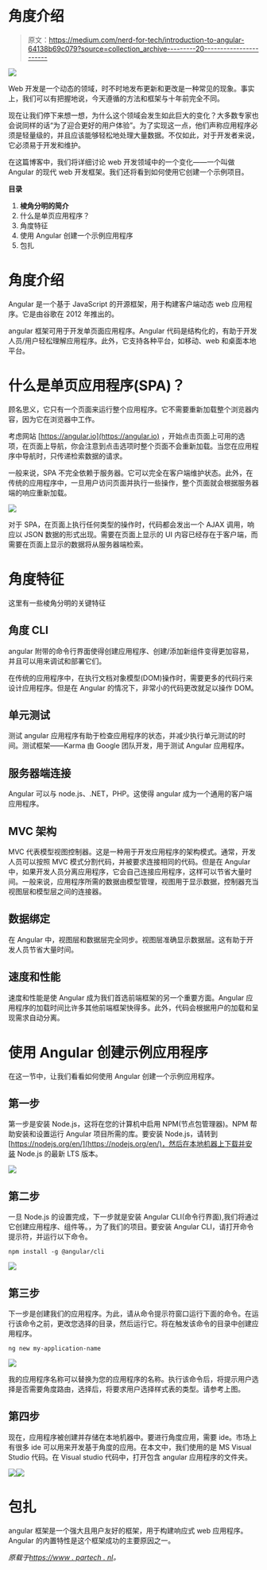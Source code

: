 # 角度介绍

> 原文：<https://medium.com/nerd-for-tech/introduction-to-angular-64138b69c079?source=collection_archive---------20----------------------->

![](img/1349ec629f86013c5825b0744d298929.png)

Web 开发是一个动态的领域，时不时地发布更新和更改是一种常见的现象。事实上，我们可以有把握地说，今天遵循的方法和框架与十年前完全不同。

现在让我们停下来想一想，为什么这个领域会发生如此巨大的变化？大多数专家也会说同样的话“为了迎合更好的用户体验”。为了实现这一点，他们声称应用程序必须是轻量级的，并且应该能够轻松地处理大量数据。不仅如此，对于开发者来说，它必须易于开发和维护。

在这篇博客中，我们将详细讨论 web 开发领域中的一个变化——一个叫做 Angular 的现代 web 开发框架。我们还将看到如何使用它创建一个示例项目。

**目录**

1.  **棱角分明的简介**
2.  什么是单页应用程序？
3.  角度特征
4.  使用 Angular 创建一个示例应用程序
5.  包扎

# 角度介绍

Angular 是一个基于 JavaScript 的开源框架，用于构建客户端动态 web 应用程序。它是由谷歌在 2012 年推出的。

angular 框架可用于开发单页面应用程序。Angular 代码是结构化的，有助于开发人员/用户轻松理解应用程序。此外，它支持各种平台，如移动、web 和桌面本地平台。

# 什么是单页应用程序(SPA)？

顾名思义，它只有一个页面来运行整个应用程序。它不需要重新加载整个浏览器内容，因为它在浏览器中工作。

考虑网站 [https://angular.io](https://angular.io) ，开始点击页面上可用的选项，在页面上导航，你会注意到点击选项时整个页面不会重新加载。当您在应用程序中导航时，只传递检索数据的请求。

一般来说，SPA 不完全依赖于服务器。它可以完全在客户端维护状态。此外，在传统的应用程序中，一旦用户访问页面并执行一些操作，整个页面就会根据服务器端的响应重新加载。

![](img/cf9ae3452966fe11d2373b58538adb7d.png)

对于 SPA，在页面上执行任何类型的操作时，代码都会发出一个 AJAX 调用，响应以 JSON 数据的形式出现。需要在页面上显示的 UI 内容已经存在于客户端，而需要在页面上显示的数据将从服务器端检索。

# 角度特征

这里有一些棱角分明的关键特征

## 角度 CLI

angular 附带的命令行界面使得创建应用程序、创建/添加新组件变得更加容易，并且可以用来调试和部署它们。

在传统的应用程序中，在执行文档对象模型(DOM)操作时，需要更多的代码行来设计应用程序。但是在 Angular 的情况下，非常小的代码更改就足以操作 DOM。

## 单元测试

测试 angular 应用程序有助于检查应用程序的状态，并减少执行单元测试的时间。测试框架——Karma 由 Google 团队开发，用于测试 Angular 应用程序。

## 服务器端连接

Angular 可以与 node.js、.NET，PHP。这使得 angular 成为一个通用的客户端应用程序。

## MVC 架构

MVC 代表模型视图控制器。这是一种用于开发应用程序的架构模式。通常，开发人员可以按照 MVC 模式分割代码，并被要求连接相同的代码。但是在 Angular 中，如果开发人员分离应用程序，它会自己连接应用程序，这样可以节省大量时间。一般来说，应用程序所需的数据由模型管理，视图用于显示数据，控制器充当视图层和模型层之间的连接器。

## 数据绑定

在 Angular 中，视图层和数据层完全同步。视图层准确显示数据层。这有助于开发人员节省大量时间。

## 速度和性能

速度和性能是使 Angular 成为我们首选前端框架的另一个重要方面。Angular 应用程序的加载时间比许多其他前端框架快得多。此外，代码会根据用户的加载和呈现需求自动分离。

# 使用 Angular 创建示例应用程序

在这一节中，让我们看看如何使用 Angular 创建一个示例应用程序。

## 第一步

第一步是安装 Node.js，这将在您的计算机中启用 NPM(节点包管理器)。NPM 帮助安装和设置运行 Angular 项目所需的库。要安装 Node.js，请转到[https://nodejs.org/en/](https://nodejs.org/en/)，然后在本地机器上下载并安装 Node.js 的最新 LTS 版本。

![](img/108cbd43d62ad38ee4af92158648f724.png)

## 第二步

一旦 Node.js 的设置完成，下一步就是安装 Angular CLI(命令行界面),我们将通过它创建应用程序、组件等。，为了我们的项目。要安装 Angular CLI，请打开命令提示符，并运行以下命令。

```
npm install -g @angular/cli
```

![](img/0f24056ea3e0f274ee3f6e2c3923af05.png)

## 第三步

下一步是创建我们的应用程序。为此，请从命令提示符窗口运行下面的命令。在运行该命令之前，更改您选择的目录，然后运行它。将在触发该命令的目录中创建应用程序。

```
ng new my-application-name
```

![](img/1e5a3a36f8470706272168bbaa8783f7.png)

我的应用程序名称可以替换为您的应用程序的名称。执行该命令后，将提示用户选择是否需要角度路由，选择后，将要求用户选择样式表的类型。请参考上图。

## 第四步

现在，应用程序被创建并存储在本地机器中。要进行角度应用，需要 ide。市场上有很多 ide 可以用来开发基于角度的应用。在本文中，我们使用的是 MS Visual Studio 代码。在 Visual studio 代码中，打开包含 angular 应用程序的文件夹。

![](img/6ba71b70934b510cec13034cdbaf9354.png)![](img/0ba552dd82e7df6436d860bf75dd5ef4.png)

# 包扎

angular 框架是一个强大且用户友好的框架，用于构建响应式 web 应用程序。Angular 的内置特性是这个框架成功的主要原因之一。

*原载于*[*https://www . partech . nl*](https://www.partech.nl/nl/publicaties/2020/09/introduction-to-angular)*。*